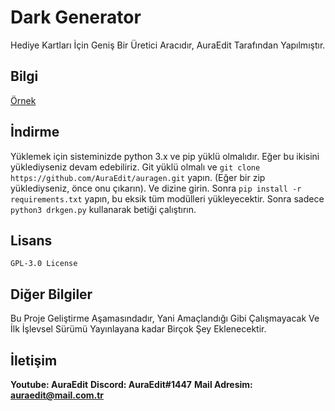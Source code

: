 # Dark Generator
Hediye Kartları İçin Geniş Bir Üretici Aracıdır, AuraEdit Tarafından Yapılmıştır.

## Bilgi
[Örnek](/assets/preview.png)

## İndirme
Yüklemek için sisteminizde python 3.x ve pip yüklü olmalıdır. Eğer bu ikisini yüklediyseniz devam edebiliriz.
Git yüklü olmalı ve ``git clone https://github.com/AuraEdit/auragen.git`` yapın. (Eğer bir zip yüklediyseniz, önce onu çıkarın). Ve dizine girin. Sonra ``pip install -r requirements.txt`` yapın, bu eksik tüm modülleri yükleyecektir.
Sonra sadece ``python3 drkgen.py`` kullanarak betiği çalıştırın.

## Lisans
```GPL-3.0 License```

## Diğer Bilgiler
Bu Proje Geliştirme Aşamasındadır, Yani Amaçlandığı Gibi Çalışmayacak Ve İlk İşlevsel Sürümü Yayınlayana kadar Birçok Şey Eklenecektir.

## İletişim
**Youtube: AuraEdit**
**Discord: AuraEdit#1447**
**Mail Adresim: auraedit@mail.com.tr**
